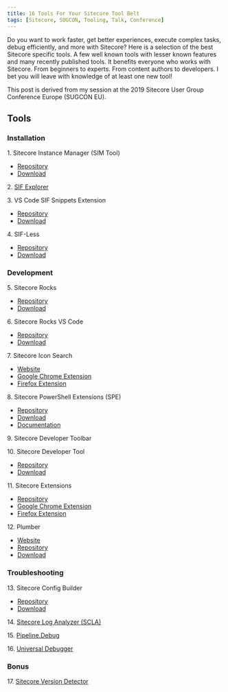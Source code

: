 ```yaml
---
title: 16 Tools For Your Sitecore Tool Belt
tags: [Sitecore, SUGCON, Tooling, Talk, Conference]
---
```


Do you want to work faster, get better experiences, execute complex tasks, debug efficiently, and more with Sitecore? Here is a selection of the best Sitecore specific tools. A few well known tools with lesser known features and many recently published tools. It benefits everyone who works with Sitecore. From beginners to experts. From content authors to developers. I bet you will leave with knowledge of at least one new tool!

<!-- more -->

This post is derived from my session at the 2019 Sitecore User Group Conference Europe (SUGCON EU).

## Tools

### Installation

1\. Sitecore Instance Manager (SIM Tool)

* [Repository](https://github.com/Sitecore/Sitecore-Instance-Manager)
* [Download](http://dl.sitecore.net/updater/sim)

2\. [SIF Explorer](http://lets-share.senktas.net/sif-explorer.html)

3\. VS Code SIF Snippets Extension

* [Repository](https://github.com/RobsonAutomator/vscode-sif-snippets)
* [Download](https://marketplace.visualstudio.com/items?itemName=robsonautomator.sif-snippets)

4\. SIF-Less

* [Repository](https://github.com/RAhnemann/sif-less)
* [Download](http://rockpapersitecore.com/wp-content/uploads/sifless.zip)

### Development

5\. Sitecore Rocks

* [Repository](https://github.com/Sitecore/Sitecore.Rocks)
* [Download](https://marketplace.visualstudio.com/items?itemName=JakobChristensen.SitecoreRocks)

6\. Sitecore Rocks VS Code

* [Repository](https://github.com/JakobChristensen/Sitecore.Rocks.VSCode)
* [Download](https://marketplace.visualstudio.com/items?itemName=refactor11.sitecore-rocks-vscode)

7\. Sitecore Icon Search

* [Website](https://sitecoreicons.com/)
* [Google Chrome Extension](https://chrome.google.com/webstore/detail/sitecore-icon-search/hepjmecgoeldpcjmoajnlndefojbjhio?hl=en)
* [Firefox Extension](https://addons.mozilla.org/en-US/firefox/addon/sitecore-icon-search/)

8\. Sitecore PowerShell Extensions (SPE)

* [Repository](https://github.com/SitecorePowerShell/Console)
* [Download](http://marketplace.sitecore.net/en/Modules/Sitecore_PowerShell_console.aspx)
* [Documentation](https://doc.sitecorepowershell.com/)

9\. Sitecore Developer Toolbar

10\.  Sitecore Developer Tool

* [Repository](https://github.com/vladcheg/Sitecore.Developer.GoogleChrome.Tool)
* [Download](https://chrome.google.com/webstore/detail/sitecore-developer-tool/cmbppbejihcnbngefandoljljdppnlda?hl=en)

11\.  Sitecore Extensions

* [Repository](https://github.com/alan-null/sc_ext)
* [Google Chrome Extension](https://chrome.google.com/webstore/detail/sitecore-extensions/aoclhcccfdkjddgpaaajldgljhllhgmd?hl=en)
* [Firefox Extension](https://github.com/alan-null/sc_ext.firefox)

12\.  Plumber

* [Website](https://plumber-sc.com)
* [Repository](https://github.com/plumber-sc/plumber-sc)
* [Download](https://github.com/plumber-sc/plumber-sc/releases)

### Troubleshooting

13\. Sitecore Config Builder

* [Repository](https://github.com/Sitecore/Sitecore-Config-Builder)
* [Download](https://github.com/Sitecore/Sitecore-Config-Builder/releases)

14\. [Sitecore Log Analyzer (SCLA)](https://marketplace.sitecore.net/Modules/Sitecore_Log_Analyzer.aspx)

15\. [Pipeline.Debug](https://github.com/alphasolutionsrepo/pipeline.debug)

16\. [Universal Debugger](https://github.com/VGBenjamin/UniversalDebugger)

### Bonus

17\. [Sitecore Version Detector](https://chrome.google.com/webstore/detail/sitecore-version-detector/hhlleanbdcknkbpmkfkbdclilcamckcd?hl=en)